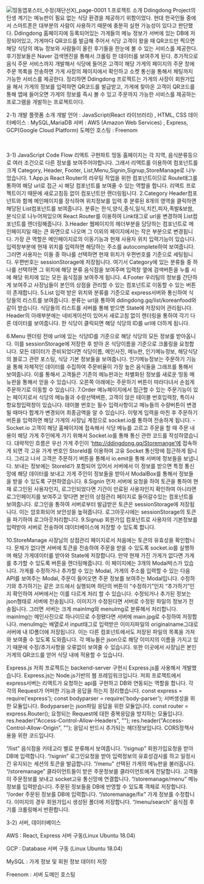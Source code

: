 ![띵동앱포스터_수정(재단선X)_page-0001](https://user-images.githubusercontent.com/45285053/63635177-7fa08400-c69a-11e9-96cf-ed534a30413d.jpg)
1.프로젝트 소개
Ddingdong Project의 탄생 계기는 메뉴판이 필요 없는 식당 환경을 제공하기 위함이었다. 현대 한국인들 중에서 스마트폰은 대부분의 사람이 사용하기 때문에 충분히 실현 가능성이 있다고 판단했다. Ddingdong 홈페이지에 등록되어있는 가게들의 메뉴 정보가 서버에 있는 DB에 저장되어있고, 가게마다 QR코드를 발급해 주어서 식당 고객이 왔을 때 QR코드만 찍으면 해당 식당의 메뉴 정보와 사람들이 올린 후기들을 한눈에 볼 수 있는 서비스를 제공한다. 후기정보들은 Naver 검색엔진을 통해서 크롤링 한 데이터를 보여주게 된다. 추가적으로 음식 주문 서비스까지 개발해서 식당에 들어온 고객이 해당 가게의 페이지의 주문 창에 주문 목록을 전송하면 가게 사장의 페이지에서 확인하고 소켓 통신을 통해서 체팅까지 가능한 서비스를 제공한다. 정리하면 Ddingdong 프로젝트는 가게의 사장이 회원가입을 해서 가게의 정보를 입력하면 QR코드를 발급받고, 가게에 찾아온 고객이 QR코드를 통해 앱에 들어오면 가게의 정보를 즉시 볼 수 있고 주문까지 가능한 서비스를 제공하는 프로그램을 개발하는 프로젝트이다.

2-1) 개발 플랫폼 소개
개발 언어 : JavaScript(React 라이브러리) , HTML, CSS
데이터베이스 : MySQL,MariaDB
서버 : AWS (Amazon Web Services) , Express, GCP(Google Cloud Platform)
도메인 호스팅 : Freenom

 

3-1) JavaScript Code Flow
리엑트 구현파트
띵동 홈페이지는 각 지역, 음식분류등으로 여러 조건으로 다른 정보를 보여주어야합니다. 그래서 리액트를 이용하여 컴포넌트를 크게 Category, Header, Footer, List,Menu,Signin,Signup,StoreManage로 나누었습니다. 1.App.js
React Router의 라우팅 작업을 위한 컴포넌트이므로 Route태그를 통하여 해당 url로 접근 시 해당 컴포넌트를 보여줄 수 있는 역할을 합니다. 리액트 프로젝트이기 때문에 새로고침등 없이 컴포넌트만 랜더링됩니다. 2.Category
Header컴포넌트와 함께 메인페이지를 장식하며 위치정보를 입력 후 분류된 8개의 영역을 클릭하면 해당된 List컴포넌트를 보여줍니다. 분류는 한식,양식,중식,일식,치킨,피자,족발&보쌈,분식으로 나누어져있으며 React Router를 이용하여 Link태그로 url을 변경하여 List컴포넌트를 렌더링해줍니다. 3.Header
웹페이지의 헤더부분을 담당하는 컴포넌트로 메인페이지일 때는 큰 화면으로 나오며 그 이외의 페이지에서는 작은 부분으로 변경됩니다. 가장 큰 역할은 메인페이지로의 이동기능과 현재 사용자 위치 입력기능이 있습니다. 입력창부분에 현재 위치를 입력하면 해당하는 주소를 autocomplete하여 보여줍니다. 그러면 사용자는 이들 중 하나를 선택하면 현재 위치가 우편번호를 기준으로 세팅됩니다. 우편번호는 sessionStorage에 저장됩니다. 여기서 Category에 있는 분류들 중 하나를 선택하면 그 위치에 해당 분류 음식점을 보여주며 입력창 옆에 검색버튼을 누를 시에 해당 위치에 있는 모든 음식점을 보여주게 됩니다. 4.Footer
우리팀의 정보를 간단하게 보여주고 사장님들이 본인의 상점을 관리할 수 있는 컴포넌트로 이동할 수 있는 버튼이 존재합니다. 5.List
입력 받은 위치와 분류를 기준으로 express서버와 통신하여 식당들의 리스트를 보여줍니다. 분류는 url을 통하여 ddingdong.gq/list/koreanfood와 같이 받습니다. 식당들의 리스트를 서버를 통해 받으면 State에 저장되어 관리됩니다. Header의 아래부분에는 네비게이션이 있어서 새로고침 없이 렌더링을 통하여 각기 다른 데이터를 보여줍니다. 한 식당이 클릭되면 해당 식당의 ID를 url에 더하게 됩니다.

6.Menu
렌더링 전에 url에 있는 식당ID를 기준으로 해당 식당의 모든 정보를 받아옵니다. 이를 sessionStorage에 저장한 후 받아 온 식당이름을 기준으로 크롤링을 요청합니다. 모든 데이터가 준비되었다면 식당이름, 메인사진, 메뉴판, 인기메뉴정보, 해당식당의 블로그 관련 포스팅, 식당 기본 정보들을 보여줍니다. 인기메뉴정보는 주문하기 기능을 통해 자체적인 데이터를 수집하여 주문비율이 가장 높은 음식들을 그래프를 통해서 보여줍니다. 이를 통해서 고객들은 기존의 메뉴판과는 차별화된 정보를 새로운 띵동 메뉴판을 통해서 얻을 수 있습니다. 오른쪽 아래에는 주문하기 버튼이 따라다녀서 손쉽게 주문하기로 이동할 수 있습니다. 7.Order
메뉴페이지에서 접근할 수 있는 주문기능이 있는 페이지로서 식당의 메뉴들과 수량선택버튼, 고객이 앉은 테이블 번호입력창, 특이사항요청입력창이 있습니다. 테이블 번호는 필수 입력사항이고 메뉴들의 수량버튼이 변경될 때마다 합계가 변경되어 최종금액을 알 수 있습니다. 이렇게 입력을 마친 후 주문하기 버튼을 입력하면 해당 가게의 사장님 계정으로 socket.io를 통하여 전송하게 됩니다. -Socket.io 고객이 해당 홈페이지에 접속해서 식당 메뉴를 고르고 주문을 할 때 주문 내용이 해당 가게 주인에게 가기 위해서 Socket.io를 통해 통신 관련 코드를 작성하였습니다. 대략적인 흐름은 우선 가게 주인이 ‘http://ddingdong.gq/Storemange’에 접속하게 되면 각 고유 가게 번호인 StoreId를 이용하여 고유 Socket 통신망에 접근하게 됩니다. 그리고 나서 고객은 주문하기 버튼을 통해서 io.emit을 통해 서버에 정보들을 보냅니다. 보내는 정보에는 StoreId가 포함되어 있어서 서버에서 이 정보를 받으면 특정 통신망에 해당 데이터를 보내고 가게 주인이 정보들을 받아서 ModalBox를 통해서 정보들을 받을 수 있도록 구현하였습니다. 8.Signin
먼저 서버에 요청을 하여 토큰을 통하여 현재 로그인된 사용자인지, 로그인되었다면 기간이 만료된 사용자인지 확인하여 아니라면 로그인페이지를 보여주고 맞다면 본인의 상점관리 페이지로 들어갈수있는 컴포넌트를 보여줍니다. 로그인을 통하여 서버로부터 발급받은 토큰은 sessionStorage에 저장됩니다. 이는 암호화되어 보안성을 높혀줍니다. 로그아웃시에는 sessionStorage의 토큰을 파기하여 로그아웃처리합니다. 9.Signup
회원가입 컴포넌트로 사용자의 기본정보를 입력받아 서버로 전송하여 데이터베이스에 저장할 수 있도록 합니다.

10.StoreManage
사장님의 상점관리 페이지로서 처음에는 토큰의 유효성을 확인합니다. 문제가 없다면 서버에 토큰을 전송하여 주문을 받을 수 있도록 socket.io를 실행하며 해당 가게데이터를 받아와 State에 저장합니다. 만약 현재 가진 가게가 없다면 가게를 추가할 수 있도록 버튼을 렌더링해줍니다. 이 페이지에는 3개의 Modal박스가 있습니다. 가게를 수정하거나 추가할 수 있는 Modal, 가게의 주소를 입력할 수 있는 다음 API를 보여주는 Modal, 주문이 들어오면 주문 정보를 보여주는 Modal입니다. 수정하기와 추가하기는 같은 코드에서 실행되며 하단의 버튼이 “수정하기”인지 “추가하기”인지 확인하여 서버에서는 이를 다르게 처리 할 수 있습니다. 수정되거나 추가된 정보는 json형태로 서버에 전송됩니다. 이미지가 수정된다면 서버로 수정된 파일의 정보가 전송됩니다. 그러면 서버는 크게 mainImg와 menuImg로 분류해서 처리합니다. mainImg는 메인사진으로 하나이므로 수정됐다면 서버에 main.jpg로 수정하여 저장합니다. menuImg는 배열로서 input태그로 입력받은 이미지파일의 originalname그대로 서버에 내 ID폴더에 저장됩니다. 이는 다른 컴포넌트에서도 저장된 파일의 목록을 가져와 보여줄 수 있도록 도와줍니다. 각 메뉴들은 json으로 해당 이미지의 이름을 가지고 있기 때문에 수정/추가사항을 오류없이 보여줄 수 있습니다. 또한 이곳에서 사장님은 본인 가게의 QR코드를 얻어 식당 내에 적용할 수 있습니다.

Express.js
저희 프로젝트는 backend-server 구현시 Express.js를 사용해서 개발했습니다. Express.js는 Node.js기반의 웹 프레임워크입니다. 저희 프로젝트에서 express서버는 리액트가 요청하는 api를 구현하고 DB와 연동되는 역할을 합니다. 각각의 Request가 어떠한 기능과 응답을 하는지 정리했습니다. const express = require('express');
const bodyparser = require('body-parser');
서버생성을 위한 모듈입니다. Bodyparser는 json파일 응답을 위한 모듈입니다.
const router = express.Router();
요청되는 Request에 대한 중복응답을 방지하는 모듈입니다.
res.header("Access-Control-Allow-Headers", "");
res.header("Access-Control-Allow-Origin", "");
응답시 반드시 추가되는 헤더정보입니다. CORS정책사용을 위한 코드입니다.

“/list”
음식점을 카테고리 별로 분류해서 보여줍니다.
“/signup”
회원가입요청을 받아 DB에 입력합니다.
“/signin”
로그인요청을 받아 입력정보의 유효성검사를 하고 일정시간 유지되는 세션의 토큰을 발급합니다.
“/menu”
선택된 가게의 메뉴판을 불러옵니다.
“/storemanage”
클라이언트들이 받은 주문정보를 클라이언트에게 전달합니다.
고객들이 주문정보를 보내고 socket고유 통신망에 연결합니다.
“/storemanage/menu”
메뉴정보를 입력받습니다. 주문된 정보들을 DB에 반영할 수 있도록 객체로 저장합니다.
“/order
주문된 정보를 DB에 입력합니다.
“/storemanage/fix”
가게 정보를 수정합니다. 이미지의 경우 회원가입시 생성된 폴더에 저장합니다.
“/menu/search”
음식점 후기를 크롤링해서 반환합니다.


3-2) 서버, 데이터베이스

AWS : React, Express 서버 구동(Linux Ubuntu 18.04)

GCP : Database 서버 구동 (Linux Ubuntu 18.04)

MySQL : 가게 정보 및 회원 정보 데이터 저장

Freenom : 서버 도메인 호스팅
